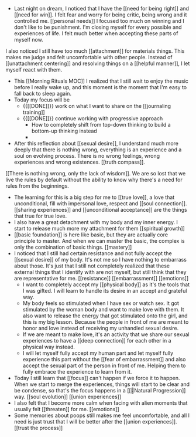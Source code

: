 - Last night on dream, I noticed that I have the [[need for being right]] and [[need for win]]. I felt fear and worry for being critic, being wrong and it controlled me. [[personal needs]] I focused too much on winning and I don't like to be punishment. I'm closing myself for every possible and experiences of life. I felt much better when accepting these parts of myself now. 

I also noticed I still have too much [[attachment]] for materials things. This makes me judge and felt uncomfortable with other people. Instead of [[unattachment centering]] and resolving things on a [[helpful manner]], I let myself react with them.
- This [[Morning Rituals MOC]] I realized that I still wait to enjoy the music before I really wake up, and this moment is the moment that I'm easy to fall back to sleep again. 
- Today my focus will be
    - {{[[DONE]]}} work on what I want to share on the [[journaling training]]
    - {{[[DONE]]}} continue working with progressive approach
        - How to completely shift from top-down thinking to build a bottom-up thinking instead
        - 
- After this reflection about [[sexual desire]], I understand much more deeply that there is nothing wrong, everything is an experience and a soul on evolving process. There is no wrong feelings, wrong experiences and wrong existences. [[truth compass]]. 

[[There is nothing wrong, only the lack of wisdom]]. We are so lost that we live the rules by default without the ability to know why there's a need for rules from the beginnings. 
- The learning for this is a big step for me to [[true love]], a love that unconditional, fill with impersonal love, respect and [[soul connection]]. [[sharing experiences]] and [[unconditional acceptance]] are the things that true for true love.
-  I also have a great detachment with my body and my inner energy. I start to release much more my attachment for them [[spiritual growth]]
- [[basic foundation]] is here like basic, but they are actually core principle to master. And when we can master the basic, the complex is only the combination of basic things. [[mastery]]
- I noticed that I still had certain resistance and not fully accept the [[sexual desire]] of my body. It's not me so I have nothing to embarrass about those. It's just that I still not completely realized that these external things that I identify with are not myself, but still think that they are representative for me. [[resistance]] [[embarrassment]] [[emotions]]
    - I want to completely accept my [[physical body]] as it's the tools that I was gifted. I will learn to handle its desire in an accept and grateful way. 
    - My body feels so stimulated when I have sex or watch sex. It got stimulated by the woman body and want to make love with them. It also want to release the energy that got stimulated onto the girl, and this is my big lesson. Because the people in front of me are meant to honor and love instead of receiving my unhandled sexual desire. 
    - If we are meant to make love, it's an activity that we share our sexual experiences to have a [[deep connection]] for each other in a physical way instead.
    - I will let myself fully accept my human part and let myself fully experience this part without the [[fear of embarrassment]] and also accept the sexual part of the person in front of me. Helping them to fully embrace the experience to learn from it.
- Today I still learn that [[focus]] can't happen if we force it to happen. When we start to merge the experiences, things will start to be clear and be condense, so that's the focus happens in a [[🌱Natural Progression]] way. [[soul evolution]] [[union experiences]]
- I also felt that I become more calm when facing with alien moments that usually felt [[threaten]] for me. [[emotions]]
- Some memories about poops still makes me feel uncomfortable, and all I need is just trust that I will be better after the [[union experiences]]. [[trust the process]]

